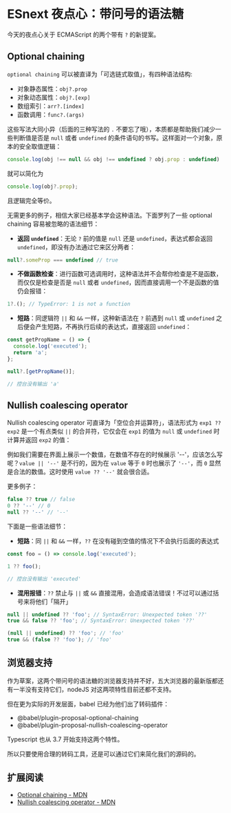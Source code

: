 # ESnext 夜点心：带问号的语法糖

今天的夜点心关于 ECMAScript 的两个带有 `?` 的新提案。

## Optional chaining

`optional chaining` 可以被直译为「可选链式取值」，有四种语法结构:

- 对象静态属性：`obj?.prop`
- 对象动态属性：`obj?.[exp]`
- 数组索引：`arr?.[index]`
- 函数调用：`func?.(args)`

这些写法大同小异（后面的三种写法的 `.` 不要忘了哦），本质都是帮助我们减少一些判断值是否是 `null` 或者 `undefined` 的条件语句的书写。这样面对一个对象，原本的安全取值逻辑：

``` js
console.log(obj !== null && obj !== undefined ? obj.prop : undefined)
```

就可以简化为

``` js
console.log(obj?.prop);
```

且逻辑完全等价。

无需更多的例子，相信大家已经基本学会这种语法。下面罗列了一些 optional chaining 容易被忽略的语法细节：

- **返回 `undefined`**：无论 `?` 前的值是 `null` 还是 `undefined`，表达式都会返回 `undefined`，即没有办法通过它来区分两者：

``` js
null?.someProp === undefined // true
```

- **不做函数检查**：进行函数可选调用时，这种语法并不会帮你检查是不是函数，而仅仅是检查是否是 `null` 或者 `undefined`，因而直接调用一个不是函数的值仍会报错：

``` js
1?.(); // TypeError: 1 is not a function
```

- **短路**：同逻辑符 `||` 和 `&&` 一样，这种新语法在 `?` 前遇到 `null` 或 `undefined` 之后便会产生短路，不再执行后续的表达式，直接返回 `undefined`：

``` js
const getPropName = () => {
  console.log('executed');
  return 'a';
};

null?.[getPropName()];

// 控台没有输出 'a'
```

## Nullish coalescing operator

Nullish coalescing operator 可直译为「空位合并运算符」，语法形式为 `exp1 ?? exp2` 是一个有点类似 `||` 的合并符，它仅会在 `exp1` 的值为 `null` 或 `undefined` 时计算并返回 `exp2` 的值：

例如我们需要在界面上展示一个数值，在数值不存在的时候展示 '--'，应该怎么写呢？`value || '--'` 是不行的，因为在 `value` 等于 `0` 时也展示了 `'--'`，而 `0` 显然是合法的数值。这时使用 `value ?? '--'` 就会很合适。

更多例子：

``` js
false ?? true // false
0 ?? '--' // 0
null ?? '--' // '--'
```

下面是一些语法细节：

- **短路**：同 `||` 和 `&&` 一样，`??` 在没有碰到空值的情况下不会执行后面的表达式

``` js
const foo = () => console.log('executed');

1 ?? foo();

// 控台没有输出 'executed'
```

- **混用报错**：`??` 禁止与 `||` 或 `&&` 直接混用，会造成语法错误！不过可以通过括号来将他们「隔开」

``` js
null || undefined ?? 'foo'; // SyntaxError: Unexpected token '??'
true && false ?? 'foo'; // SyntaxError: Unexpected token '??'

(null || undefined) ?? 'foo'; // 'foo'
true && (false ?? 'foo'); // 'foo'
```

## 浏览器支持

作为草案，这两个带问号的语法糖的浏览器支持并不好，五大浏览器的最新版都还有一半没有支持它们，nodeJS 对这两项特性目前还都不支持。

但在更为实际的开发层面，babel 已经为他们出了转码插件：

- @babel/plugin-proposal-optional-chaining
- @babel/plugin-proposal-nullish-coalescing-operator

Typescript 也从 3.7 开始支持这两个特性。

所以只要使用合理的转码工具，还是可以通过它们来简化我们的源码的。

## 扩展阅读

- [Optional chaining - MDN](https://developer.mozilla.org/en-US/docs/Web/JavaScript/Reference/Operators/Optional_chaining)
- [Nullish coalescing operator - MDN](https://developer.mozilla.org/en-US/docs/Web/JavaScript/Reference/Operators/Nullish_coalescing_operator)
